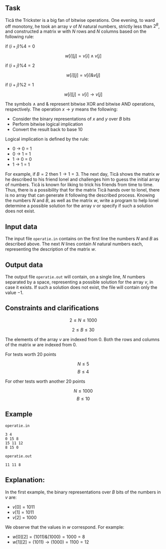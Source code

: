 ## Task

Tică the Trickster is a big fan of bitwise operations. One evening, to ward off monotony, he took an array $v$ of $N$ natural numbers, strictly less than $2^B$, and constructed a matrix $w$ with $N$ rows and $N$ columns based on the following rule:

if $(i + j) \% 4 = 0$

$$w[i][j] = v[i] \wedge v[j]$$

if $(i + j) \% 4 = 2$

$$w[i][j] = v[i] \& v[j]$$

if $(i + j) \% 2 = 1$

$$w[i][j] = v[i] \rightarrow v[j]$$

The symbols $\wedge$ and $\&$ represent bitwise XOR and bitwise AND operations, respectively. The operation $x \rightarrow y$ means the following:

- Consider the binary representations of $x$ and $y$ over $B$ bits
- Perform bitwise logical implication
- Convert the result back to base 10

Logical implication is defined by the rule:

- 0 $\rightarrow$ 0 = 1
- 0 $\rightarrow$ 1 = 1
- 1 $\rightarrow$ 0 = 0
- 1 $\rightarrow$ 1 = 1

For example, if $B = 2$ then $1 \rightarrow 1 = 3$. The next day, Tică shows the matrix $w$ he described to his friend Ionel and challenges him to guess the initial array of numbers. Tică is known for liking to trick his friends from time to time. Thus, there is a possibility that for the matrix Tică hands over to Ionel, there is no array that can generate it following the described process. Knowing the numbers $N$ and $B$, as well as the matrix $w$, write a program to help Ionel determine a possible solution for the array $v$ or specify if such a solution does not exist.

## Input data

The input file `operatie.in` contains on the first line the numbers $N$ and $B$ as described above. The next $N$ lines contain $N$ natural numbers each, representing the description of the matrix $w$.

## Output data

The output file `operatie.out` will contain, on a single line, $N$ numbers separated by a space, representing a possible solution for the array $v$, in case it exists. If such a solution does not exist, the file will contain only the value $-1$.

## Constraints and clarifications

$$2 \leq N \leq 1000$$

$$2 \leq B \leq 30$$

The elements of the array $v$ are indexed from 0. Both the rows and columns of the matrix $w$ are indexed from 0.

For tests worth 20 points

$$N \leq 5$$ 
$$B \leq 4$$

For other tests worth another 20 points 

$$N \leq 1000$$ 
$$B \leq 10$$

## Example

`operatie.in`

```
3 4
0 15 8
15 11 12
8 15 0
```

`operatie.out`

```
11 11 8
```

## Explanation:

In the first example, the binary representations over $B$ bits of the numbers in $v$ are:

- $v[0] = 1011$
- $v[1] = 1011$
- $v[2] = 1000$

We observe that the values in $w$ correspond. For example:

- $w[0][2] = (1011) \& (1000) = 1000 = 8$
- $w[1][2] = (1011) \rightarrow (1000) = 1100 = 12$